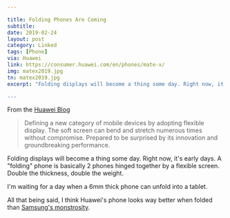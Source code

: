 ```yaml
---

title: Folding Phones Are Coming
subtitle:
date: 2019-02-24
layout: post
category: Linked
tags: [Phone]
via: Huawei
link: https://consumer.huawei.com/en/phones/mate-x/
img: matex2019.jpg
tn: matex2019.jpg
excerpt: "Folding displays will become a thing some day. Right now, it's early days. A folding phone is basically 2 phones hinged together by a flexible screen. Double the thickness, double the weight.

---
```


From the [Huawei Blog][1]

 >Defining a new category of mobile devices by adopting flexible display. The soft screen can bend and stretch numerous times without compromise. Prepared to be surprised by its innovation and groundbreaking performance.

Folding displays will become a thing some day. Right now, it's early days. A "folding" phone is basically 2 phones hinged together by a flexible screen. Double the thickness, double the weight. 

I'm waiting for a day when a 6mm thick phone can unfold into a tablet.

All that being said, I think Huawei's phone looks way better when folded than [Samsung's monstrosity][2].

[1]: https://consumer.huawei.com/en/phones/mate-x/
[2]: https://www.theverge.com/2019/2/20/18231249/samsung-galaxy-fold-folding-phone-features-screen-photos-size-announcement
